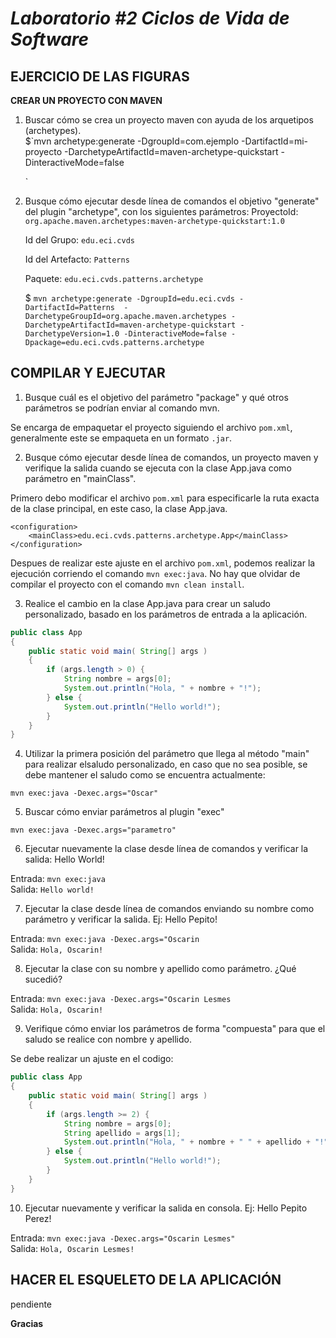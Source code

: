 # *Laboratorio #2 Ciclos de Vida de Software*
## EJERCICIO DE LAS FIGURAS
**CREAR UN PROYECTO CON MAVEN**  
1. Buscar cómo se crea un proyecto maven con ayuda de los arquetipos (archetypes).  
        $`mvn archetype:generate -DgroupId=com.ejemplo -DartifactId=mi-proyecto -DarchetypeArtifactId=maven-archetype-quickstart -DinteractiveMode=false

    `
2. Busque cómo ejecutar desde línea de comandos el objetivo "generate" del plugin "archetype", con los siguientes parámetros:
    ProyectoId: `org.apache.maven.archetypes:maven-archetype-quickstart:1.0`

    Id del Grupo: `edu.eci.cvds`

    Id del Artefacto: `Patterns`

    Paquete: `edu.eci.cvds.patterns.archetype`
    
    $ `mvn archetype:generate -DgroupId=edu.eci.cvds -DartifactId=Patterns  -DarchetypeGroupId=org.apache.maven.archetypes -DarchetypeArtifactId=maven-archetype-quickstart -DarchetypeVersion=1.0 -DinteractiveMode=false -Dpackage=edu.eci.cvds.patterns.archetype
     `

## COMPILAR Y EJECUTAR     
1. Busque cuál es el objetivo del parámetro "package" y qué otros parámetros se podrían enviar al comando mvn.

Se encarga de empaquetar el proyecto siguiendo el archivo `pom.xml`, generalmente este se empaqueta en un formato `.jar`.

2. Busque cómo ejecutar desde línea de comandos, un proyecto maven y verifique la salida cuando se ejecuta con la clase App.java como parámetro en "mainClass".

Primero debo modificar el archivo `pom.xml` para especificarle la ruta exacta de la clase principal, en este caso, la clase App.java.
```
<configuration>
    <mainClass>edu.eci.cvds.patterns.archetype.App</mainClass>
</configuration>
```
Despues de realizar este ajuste en el archivo  `pom.xml`, podemos realizar la ejecución corriendo el comando `mvn exec:java`. No hay que olvidar de compilar el proyecto con el comando `mvn clean install`.

3. Realice el cambio en la clase App.java para crear un saludo personalizado, basado en los parámetros de entrada a la aplicación.

```java
public class App 
{
    public static void main( String[] args )
    {
        if (args.length > 0) {
            String nombre = args[0];
            System.out.println("Hola, " + nombre + "!");
        } else {
            System.out.println("Hello world!");
        }
    }
}
```
4. Utilizar la primera posición del parámetro que llega al método "main" para realizar elsaludo personalizado, en caso que no sea posible, se debe mantener el saludo como se encuentra actualmente:

`mvn exec:java -Dexec.args="Oscar"
`

5. Buscar cómo enviar parámetros al plugin "exec"

`mvn exec:java -Dexec.args="parametro"`

6. Ejecutar nuevamente la clase desde línea de comandos y verificar la salida: Hello World!

Entrada: `mvn exec:java`  
Salida: `Hello world!`

7. Ejecutar la clase desde línea de comandos enviando su nombre como parámetro y verificar la salida. Ej: Hello Pepito!

Entrada: `mvn exec:java -Dexec.args="Oscarin`  
Salida: `Hola, Oscarin!`

8. Ejecutar la clase con su nombre y apellido como parámetro. ¿Qué sucedió?

Entrada: `mvn exec:java -Dexec.args="Oscarin Lesmes`  
Salida: `Hola, Oscarin!`

9. Verifique cómo enviar los parámetros de forma "compuesta" para que el saludo se realice con nombre y apellido.

Se debe realizar un ajuste en el codigo:

```java
public class App 
{
    public static void main( String[] args )
    {
        if (args.length >= 2) {
            String nombre = args[0];
            String apellido = args[1];
            System.out.println("Hola, " + nombre + " " + apellido + "!");
        } else {
            System.out.println("Hello world!");
        }
    }
}
```

10. Ejecutar nuevamente y verificar la salida en consola. Ej: Hello Pepito Perez!

Entrada: `mvn exec:java -Dexec.args="Oscarin Lesmes"`  
Salida: `Hola, Oscarin Lesmes!`


## HACER EL ESQUELETO DE LA APLICACIÓN
pendiente

**Gracias**
